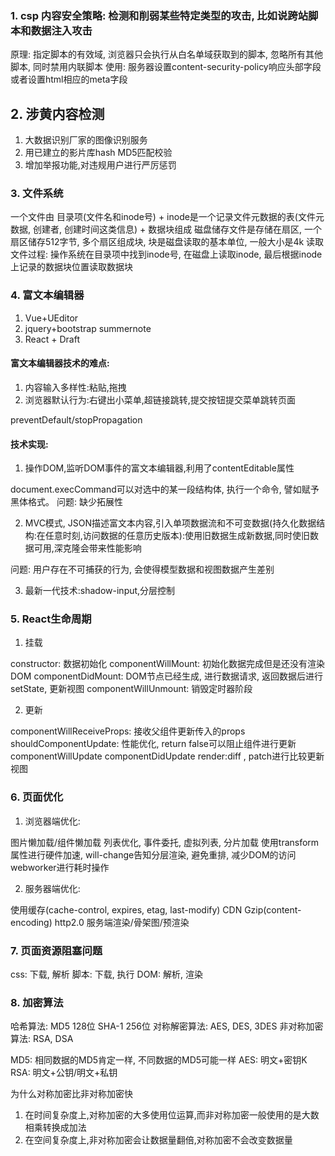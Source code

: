 ### 1. csp 内容安全策略: 检测和削弱某些特定类型的攻击, 比如说跨站脚本和数据注入攻击

原理: 指定脚本的有效域, 浏览器只会执行从白名单域获取到的脚本, 忽略所有其他脚本, 同时禁用内联脚本
使用:
服务器设置content-security-policy响应头部字段
或者设置html相应的meta字段

## 2. 涉黄内容检测

1. 大数据识别厂家的图像识别服务
2. 用已建立的影片库hash MD5匹配校验
3. 增加举报功能,对违规用户进行严厉惩罚

### 3. 文件系统

一个文件由 目录项(文件名和inode号) + inode是一个记录文件元数据的表(文件元数据, 创建者, 创建时间这类信息) + 数据块组成
磁盘储存文件是存储在扇区, 一个扇区储存512字节, 多个扇区组成块, 块是磁盘读取的基本单位, 一般大小是4k
读取文件过程: 操作系统在目录项中找到inode号, 在磁盘上读取inode, 最后根据inode上记录的数据块位置读取数据块

### 4. 富文本编辑器

1. Vue+UEditor
2. jquery+bootstrap summernote
3. React + Draft

#### 富文本编辑器技术的难点:

1. 内容输入多样性:粘贴,拖拽
2. 浏览器默认行为:右键出小菜单,超链接跳转,提交按钮提交菜单跳转页面

preventDefault/stopPropagation

#### 技术实现:

1. 操作DOM,监听DOM事件的富文本编辑器,利用了contentEditable属性

document.execCommand可以对选中的某一段结构体, 执行一个命令, 譬如赋予黑体格式。
问题: 缺少拓展性

2. MVC模式, JSON描述富文本内容,引入单项数据流和不可变数据(持久化数据结构:在任意时刻,访问数据的任意历史版本):使用旧数据生成新数据,同时使旧数据可用,深克隆会带来性能影响

问题: 用户存在不可捕获的行为, 会使得模型数据和视图数据产生差别

3. 最新一代技术:shadow-input,分层控制

### 5. React生命周期

1. 挂载

constructor: 数据初始化
componentWillMount: 初始化数据完成但是还没有渲染DOM
componentDidMount: DOM节点已经生成, 进行数据请求, 返回数据后进行setState, 更新视图
componentWillUnmount: 销毁定时器阶段

2. 更新

componentWillReceiveProps: 接收父组件更新传入的props
shouldComponentUpdate: 性能优化, return false可以阻止组件进行更新
componentWillUpdate
componentDidUpdate
render:diff , patch进行比较更新视图

### 6. 页面优化

1. 浏览器端优化:

图片懒加载/组件懒加载
列表优化, 事件委托, 虚拟列表, 分片加载
使用transform属性进行硬件加速, will-change告知分层渲染, 避免重排, 减少DOM的访问
webworker进行耗时操作

2. 服务器端优化:

使用缓存(cache-control, expires, etag, last-modify)
CDN
Gzip(content-encoding)
http2.0
服务端渲染/骨架图/预渲染

### 7. 页面资源阻塞问题

css: 下载, 解析
脚本: 下载, 执行
DOM: 解析, 渲染

### 8. 加密算法

哈希算法: MD5 128位   SHA-1 256位
对称解密算法: AES, DES, 3DES
非对称加密算法: RSA, DSA

MD5: 相同数据的MD5肯定一样, 不同数据的MD5可能一样
AES: 明文+密钥K
RSA: 明文+公钥/明文+私钥

为什么对称加密比非对称加密快

1. 在时间复杂度上,对称加密的大多使用位运算,而非对称加密一般使用的是大数相乘转换成加法
2. 在空间复杂度上,非对称加密会让数据量翻倍,对称加密不会改变数据量
